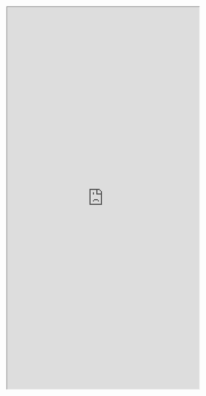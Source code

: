 <iframe 
src="https://coda.io/embed/jD38E5fJk_/#Full-Active-Inference-Ontology_tuuOJ_Ew/r459&view=full&viewMode=embedplay&hideSections=true" 
width=900 
height=1000 
style="max-width: 100%;" 
allow="fullscreen">
</iframe>
